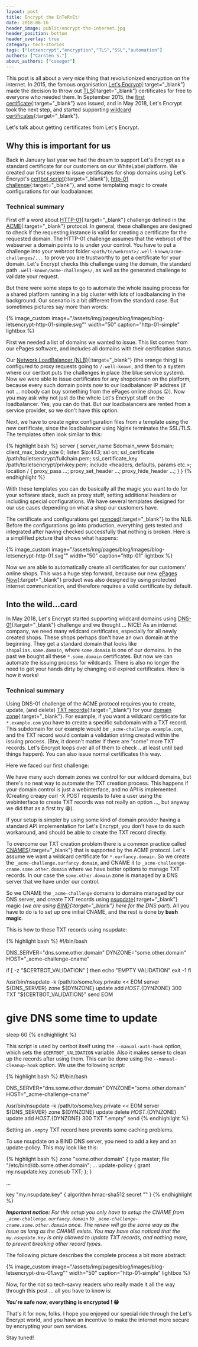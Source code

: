 ```yaml
---
layout: post
title: Encrypt the InTeRnEt!
date: 2018-08-16
header_image: public/encrypt-the-internet.jpg
header_position: bottom
header_overlay: true
category: tech-stories
tags: ["letsencrypt","encryption","TLS","SSL","automation"]
authors: ["Carsten S."]
about_authors: ["cseeger"]
---
```


This post is all about a very nice thing that revolutionized encryption on the internet. 
In 2015, the famous organisation [Let's Encrypt](https://letsencrypt.org/){:target="_blank"} made the decision to throw out [TLS](https://de.wikipedia.org/wiki/Transport_Layer_Security){:target="_blank"} certificates for free to everyone who needed them. In September 2015, the [first certificate](https://letsencrypt.org/2015/09/14/our-first-cert.html){:target="_blank"} was issued, and in May 2018, Let's Encrypt took the next step, and started supporting [wildcard certificates](https://community.letsencrypt.org/t/acme-v2-and-wildcard-certificate-support-is-live/55579){:target="_blank"}.

Let's talk about getting certificates from Let's Encrypt.

## Why this is important for us

Back in January last year we had the dream to support Let's Encrypt as a standard certificate for our customers on our WhiteLabel platform. 
We created our first system to issue certificates for shop domains using Let's Encrypt's [certbot script](https://certbot.eff.org/){:target="_blank"}, [http-01 challenge](http://letsencrypt.readthedocs.io/en/latest/challenges.html){:target="_blank"}, and some templating magic to create configurations for our loadbalancer.

### Technical summary

First off a word about [HTTP-01](https://ietf-wg-acme.github.io/acme/draft-ietf-acme-acme.html#rfc.section.8.3){:target="_blank"} challenge defined in the [ACME](https://ietf-wg-acme.github.io/acme/draft-ietf-acme-acme.html){:target="_blank"} protocol. 
In general, these challenges are designed to check if the requesting instance is valid for creating a certificate for the requested domain. The HTTP-01 challenge assumes that the webroot of the webserver a domain points to is under your control. 
You have to put a challenge into your webroot folder `<path/to/webroot>/.well-known/acme-challenges/...` to prove you are trustworthy to get a certificate for your domain. Let's Encrypt checks this challenge using the domain, the standard path `.well-known/acme-challenges/`, as well as the generated challenge to validate your request.

But there were some steps to go to automate the whole issuing process for a shared platform running in a big cluster with lots of loadbalancing in the background. 
Our scenario is a bit different from the standard case. But sometimes pictures say more than words:

{% image_custom image="/assets/img/pages/blog/images/blog-letsencrypt-http-01-simple.svg"" width="50" caption="http-01-simple" lightbox %}

First we needed a list of domains we wanted to issue. 
This list comes from our ePages software, and includes all domains with their certification status.

Our [Network LoadBalancer (NLB)](https://www.nginx.com/){:target="_blank"} (the orange thing) is configured to proxy requests going to `/.well-known`, and then to a system where our certbot puts the challenges in place (the blue service system). 
Now we were able to issue certificates for any shopdomain on the platform, because every such domain points now to our loadbalancer IP address (if not ... nobody can buy something from the ePages online shops 😮).
Now you may ask why not just do the whole Let's Encrypt stuff on the loadbalancer. 
Yes, you can do that. But our loadbalancers are rented from a service provider, so we don't have this option.

Next, we have to create nginx configuration files from a template using the new certificate, since the loadbalancer using Nginx terminates the SSL/TLS. 
The templates often look similar to this:

{% highlight bash %}
server {
        server_name $domain_www $domain;
        client_max_body_size 0;
        listen $ip:443;
        ssl on;
        ssl_certificate     /path/to/letsencrypt/fullchain.pem;
        ssl_certificate_key /path/to/letsencrypt/privkey.pem;
        include <headers, defaults, params etc.>;
        location / {
                proxy_pass ...;
                proxy_set_header ...;
                proxy_hide_header ...;
        }
}
{% endhighlight %}

With these templates you can do basically all the magic you want to do for your software stack, such as proxy stuff, setting additional headers or including special configurations. 
We have several templates designed for our use cases depending on what a shop our customers have.

The certificate and configurations get [rsynced](https://en.wikipedia.org/wiki/Rsync){:target="_blank"} to the NLB. 
Before the configurations go into production, everything gets tested and integrated after having checked successfully that nothing is broken. 
Here is a simplified picture that shows what happens:

{% image_custom image="/assets/img/pages/blog/images/blog-letsencrypt-http-01.svg"" width="50" caption="http-01" lightbox %}

Now we are able to automatically create all certificates for our customers' online shops. 
This was a huge step forward, because our new [ePages Now](https://www.epages.com/ecommerce-website-builder/now/){:target="_blank"} product was also designed by using protected internet communication, and therefore requires a valid certificate by default.

## Into the wild...card

In May 2018, Let's Encrypt started supporting wildcard domains using [DNS-01](https://ietf-wg-acme.github.io/acme/draft-ietf-acme-acme.html#rfc.section.8.4){:target="_blank"} challenge and we thought ... NICE! 
As an internet company, we need many wildcard certificates, especially for all newly created shops. 
These shops perhaps don't have an own domain at the beginning. 
They get a standard domain that looks like `shopalias.some.domain`, where `some.domain` is one of our domains. 
In the past we bought all these `*.some.domain` certificates. 
But now we can automate the issuing process for wildcards. 
There is also no longer the need to get your hands dirty by changing old expired certificates. 
Here is how it works!

### Technical summary

Using DNS-01 challenge of the ACME protocol requires you to create, update, (and delete) [TXT records](https://en.wikipedia.org/wiki/TXT_record){:target="_blank"} for your [domain zone](https://en.wikipedia.org/wiki/Domain_Name_System){:target="_blank"}. 
For example, if you want a wildcard certificate for `*.example.com` you have to create a specific subdomain with a TXT record. 
This subdomain for our example would be `_acme-challenge.example.com`, and the TXT record would contain a validation string created within the issuing process. 
(Btw, it doesn't matter if there are "some" more TXT records. Let's Encrypt loops over all of them to check .. at least until bad things happen). 
You can also issue normal certificates this way.

Here we faced our first challenge: 

We have many such domain zones we control for our wildcard domains, but there's no neat way to automate the TXT creation process. 
This happens if your domain control is just a webinterface, and no API is implemented. (Creating creapy curl -X POST requests to fake a user using the webinterface to create TXT records was not really an option ..., but anyway we did that as a first try 😁).

If your setup is simpler by using some kind of domain provider having a standard API implementation for Let's Encrypt, you don't have to do such workaround, and should be able to create the TXT record directly.

To overcome our TXT creation problem there is a common practice called [CNAMES](https://en.wikipedia.org/wiki/CNAME_record){:target="_blank"} that is supported by the ACME protocol. 
Let's assume we want a wildcard certificate for `*.ourfancy.domain`. 
So we create the `_acme-challenge.ourfancy.domain`, and CNAME it to `_acme-challeenge-cname.some.other.domain` where we have better options to manage TXT records. 
In our case the `some.other.domain` zone is managed by a DNS server that we have under our control.

So we CNAME the `_acme-challenge` domains to domains managed by our DNS server, and create TXT records using [nsupdate](https://en.wikipedia.org/wiki/Nsupdate){:target="_blank"} magic (*we are using [BIND](https://wikipedia.org/wiki/BIND){:target="_blank"} here for the DNS part*). 
All you have to do is to set up one initial CNAME, and the rest is done by **bash magic**.

This is how to these TXT records using nsupdate:

{% highlight bash %}
#!/bin/bash

DNS_SERVER="dns.some.other.domain"
DYNZONE="some.other.domain"
HOST="_acme-challenge-cname"

if [ -z "$CERTBOT_VALIDATION" ]
then
echo "EMPTY VALIDATION"
exit -1
fi

/usr/bin/nsupdate -k /path/to/some/key.private << EOM
server ${DNS_SERVER}
zone ${DYNZONE}
update add ${HOST}.${DYNZONE} 300 TXT "${CERTBOT_VALIDATION}"
send
EOM
# give DNS some time to update
sleep 60
{% endhighlight %}

This script is used by certbot itself using the `--manual-auth-hook` option, which sets the `$CERTBOT_VALIDATION` variable. 
Also it makes sense to clean up the records after using them. 
This can be done using the `--manual-cleanup-hook` option. 
We use the following script:

{% highlight bash %}
#!/bin/bash

DNS_SERVER="dns.some.other.domain"
DYNZONE="some.other.domain"
HOST="_acme-challenge-cname"

/usr/bin/nsupdate -k /path/to/some/key.private << EOM
server ${DNS_SERVER}
zone ${DYNZONE}
update delete ${HOST}.${DYNZONE}
update add ${HOST}.${DYNZONE} 300 TXT ".empty"
send
{% endhighlight %}

Setting an `.empty` TXT record here prevents some caching problems.

To use nsupdate on a BIND DNS server, you need to add a key and an update-policy. 
This may look like this:

{% highlight bash %}
zone "some.other.domain" {
        type master;
        file "/etc/bind/db.some.other.domain";
        ...
        update-policy { grant my.nsupdate.key zonesub TXT; };
}

...

key "my.nsupdate.key" {
        algorithm hmac-sha512
        secret "<some weird characters come up here>"
}
{% endhighlight %}

_**Important notice:** 
For this setup you only have to setup the CNAME from `_acme-challenge.ourfancy.domain` to `_acme-challenge-cname.some.other.domain` once. 
The renew will go the same way as the issue as long as the CNAME exists. 
You may have also noticed that the `my.nsupdate.key` is only allowed to update TXT records, and nothing more, to prevent breaking other record types._

The following picture describes the complete process a bit more abstract:

{% image_custom image="/assets/img/pages/blog/images/blog-letsencrypt-dns-01.svg"" width="50" caption="http-01-simple" lightbox %}

Now, for the not so tech-savvy readers who really made it all the way through this post ... all you have to know is:

**You're safe now, everything is encrypted ! 😁**

That's it for now, folks. 
I hope you enjoyed our special ride through the Let's Encrypt world, and you have an incentive to make the internet more secure by encrypting your own services.

Stay tuned!